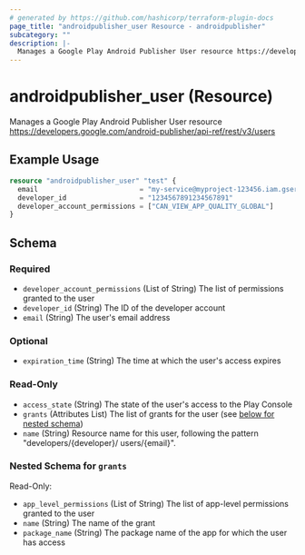 ```yaml
---
# generated by https://github.com/hashicorp/terraform-plugin-docs
page_title: "androidpublisher_user Resource - androidpublisher"
subcategory: ""
description: |-
  Manages a Google Play Android Publisher User resource https://developers.google.com/android-publisher/api-ref/rest/v3/users
---
```


# androidpublisher_user (Resource)

Manages a Google Play Android Publisher User resource https://developers.google.com/android-publisher/api-ref/rest/v3/users

## Example Usage

```terraform
resource "androidpublisher_user" "test" {
  email                         = "my-service@myproject-123456.iam.gserviceaccount.com"
  developer_id                  = "1234567891234567891"
  developer_account_permissions = ["CAN_VIEW_APP_QUALITY_GLOBAL"]
}
```

<!-- schema generated by tfplugindocs -->
## Schema

### Required

- `developer_account_permissions` (List of String) The list of permissions granted to the user
- `developer_id` (String) The ID of the developer account
- `email` (String) The user's email address

### Optional

- `expiration_time` (String) The time at which the user's access expires

### Read-Only

- `access_state` (String) The state of the user's access to the Play Console
- `grants` (Attributes List) The list of grants for the user (see [below for nested schema](#nestedatt--grants))
- `name` (String) Resource name for this user, following the pattern "developers/{developer}/ users/{email}".

<a id="nestedatt--grants"></a>
### Nested Schema for `grants`

Read-Only:

- `app_level_permissions` (List of String) The list of app-level permissions granted to the user
- `name` (String) The name of the grant
- `package_name` (String) The package name of the app for which the user has access
